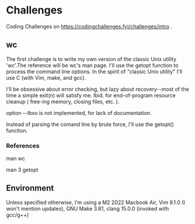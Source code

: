 # Challenges 
Coding Challenges on https://codingchallenges.fyi/challenges/intro .  

## wc

The first challenge is to write my own version of the classic Unix utility
'wc'.The reference will be wc's man page.  I'll use the getopt function to
process the command line options. In the spirit of "classic Unix utility"
I'll use C (with Vim, make, and gcc).

I'll be obsessive about error checking, but lazy about recovery--most of the time a simple exit(n) will satisfy me.  Ibid. for end-of-program resource cleanup ( free-ing memory, closing files, etc. ).

option --lbxo is not implemented, for lack of documentation.

Instead of parsing the comand line by brute force, I'll use the getopt() function.


### References
man wc

man 3 getopt

## Environment
Unless specified otherwise, I'm using a M2 2022 Macbook Air, Vim 9.1.0 (I won't mention updates), GNU Make 3.81, clang 15.0.0 (invoked with gcc/g++) 
